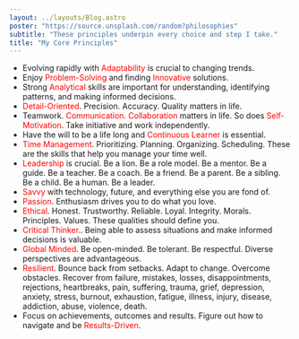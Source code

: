 ```yaml
---
layout: ../layouts/Blog.astro
poster: "https://source.unsplash.com/random?philosophies"
subtitle: "These principles underpin every choice and step I take."
title: "My Core Principles"
---
```


- Evolving rapidly with <span style="color: red;"> Adaptability</span> is crucial to changing trends.
- Enjoy <span style="color: red;"> Problem-Solving</span> and finding <span style="color: red;">Innovative</span> solutions.
- Strong <span style="color: red;"> Analytical</span> skills are important for understanding, identifying patterns, and making informed decisions.
- <span style="color: red;"> Detail-Oriented</span>. Precision. Accuracy. Quality matters in life.
- Teamwork. <span style="color: red;">Communication. Collaboration</span> matters in life. So does <span style="color: red;"> Self-Motivation</span>. Take initiative and work independently.
- Have the will to be a life long and <span style="color: red;"> Continuous Learner</span> is essential.
- <span style="color: red;"> Time Management</span>. Prioritizing. Planning. Organizing. Scheduling. These are the skills that help you manage your time well.
- <span style="color: red;"> Leadership</span> is crucial. Be a lion. Be a role model. Be a mentor. Be a guide. Be a teacher. Be a coach. Be a friend. Be a parent. Be a sibling. Be a child. Be a human. Be a leader.
- <span style="color: red;">Savvy</span> with technology, future, and everything else you are fond of.
- <span style="color: red;">Passion</span>. Enthusiasm drives you to do what you love.
- <span style="color: red;">Ethical</span>. Honest. Trustworthy. Reliable. Loyal. Integrity. Morals. Principles. Values. These qualities should define you.
- <span style="color: red;">Critical Thinker.</span>. Being able to assess situations and make informed decisions is valuable.
- <span style="color: red;">Global Minded</span>. Be open-minded. Be tolerant. Be respectful. Diverse perspectives are advantageous.
- <span style="color: red;">Resilient</span>. Bounce back from setbacks. Adapt to change. Overcome obstacles. Recover from failure, mistakes, losses, disappointments, rejections, heartbreaks, pain, suffering, trauma, grief, depression, anxiety, stress, burnout, exhaustion, fatigue, illness, injury, disease, addiction, abuse, violence, death.
- Focus on achievements, outcomes and results. Figure out how to navigate and be <span style="color: red;">Results-Driven</span>.
